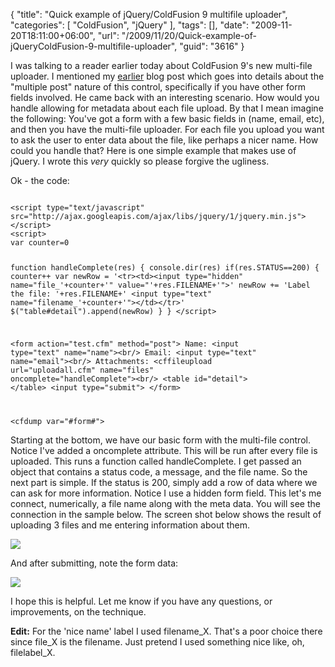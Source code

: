{
	"title": "Quick example of jQuery/ColdFusion 9 multifile uploader",
	"categories": [
		"ColdFusion",
		"jQuery"
	],
	"tags": [],
	"date": "2009-11-20T18:11:00+06:00",
	"url": "/2009/11/20/Quick-example-of-jQueryColdFusion-9-multifile-uploader",
	"guid": "3616"
}

I was talking to a reader earlier today about ColdFusion 9's new multi-file uploader. I mentioned my <a href="http://www.raymondcamden.com/index.cfm/2009/11/11/Important-notes-about-ColdFusion-9s-new-multi-file-uploader">earlier</a> blog post which goes into details about the "multiple post" nature of this control, specifically if you have other form fields involved. He came back with an interesting scenario. How would you handle allowing for metadata about each file upload. By that I mean imagine the following: You've got a form with a few basic fields in (name, email, etc), and then you have the multi-file uploader. For each file you upload you want to ask the user to enter data about the file, like perhaps a nicer name. How could you handle that? Here is one simple example that makes use of jQuery. I wrote this <i>very</i> quickly so please forgive the ugliness.
<!--more-->
Ok - the code:

<code>
&lt;script type="text/javascript" src="http://ajax.googleapis.com/ajax/libs/jquery/1/jquery.min.js"&gt;&lt;/script&gt;
&lt;script&gt;
var counter=0

function handleComplete(res) {
	console.dir(res)
	if(res.STATUS==200) {
		counter++
		var newRow = '&lt;tr&gt;&lt;td&gt;&lt;input type="hidden" name="file_'+counter+'" value="'+res.FILENAME+'"&gt;'
		newRow += 'Label the file: '+res.FILENAME+' &lt;input type="text" name="filename_'+counter+'"&gt;&lt;/td&gt;&lt;/tr&gt;'
		$("table#detail").append(newRow)
	}
}
&lt;/script&gt;

  &lt;form action="test.cfm" method="post"&gt;
  Name: &lt;input type="text" name="name"&gt;&lt;br/&gt;
  Email: &lt;input type="text" name="email"&gt;&lt;br/&gt;
  Attachments: &lt;cffileupload url="uploadall.cfm" name="files" oncomplete="handleComplete"&gt;&lt;br/&gt;
  &lt;table id="detail"&gt;
  &lt;/table&gt;
  &lt;input type="submit"&gt;
  &lt;/form&gt;
  
  &lt;cfdump var="#form#"&gt;
</code>

Starting at the bottom, we have our basic form with the multi-file control. Notice I've added a oncomplete attribute. This will be run after every file is uploaded. This runs a function called handleComplete. I get passed an object that contains a status code, a message, and the file name. So the next part is simple. If the status is 200, simply add a row of data where we can ask for more information. Notice I use a hidden form field. This let's me connect, numerically, a file name along with the meta data. You will see the connection in the sample below. The screen shot below shows the result of uploading 3 files and me entering information about them.

<img src="http://www.coldfusionjedi.com/images/Screen shot 2009-11-20 at 5.15.45 PM.png" />

And after submitting, note the form data:

<img src="http://www.coldfusionjedi.com/images/Screen shot 2009-11-20 at 5.16.16 PM.png" />

I hope this is helpful. Let me know if you have any questions, or improvements, on the technique.

<b>Edit:</b> For the 'nice name' label I used filename_X. That's a poor choice there since file_X is the filename. Just pretend I used something nice like, oh, filelabel_X.
